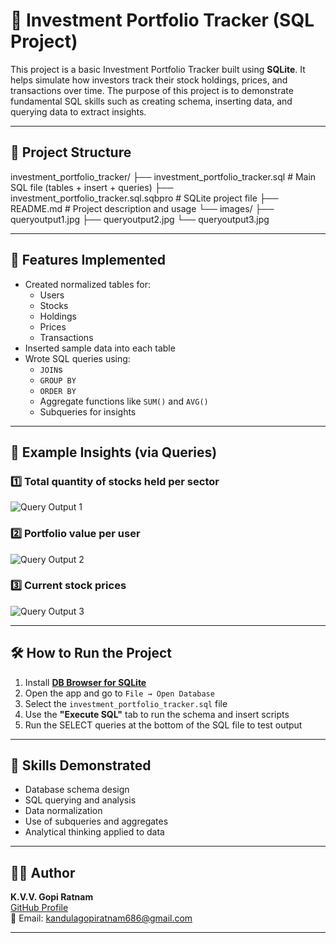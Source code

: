 # 💼 Investment Portfolio Tracker (SQL Project)

This project is a basic Investment Portfolio Tracker built using **SQLite**. It helps simulate how investors track their stock holdings, prices, and transactions over time. The purpose of this project is to demonstrate fundamental SQL skills such as creating schema, inserting data, and querying data to extract insights.

---

## 📁 Project Structure

investment_portfolio_tracker/
├── investment_portfolio_tracker.sql # Main SQL file (tables + insert + queries)
├── investment_portfolio_tracker.sql.sqbpro # SQLite project file
├── README.md # Project description and usage
└── images/
├── queryoutput1.jpg
├── queryoutput2.jpg
└── queryoutput3.jpg


---

## 📌 Features Implemented

- Created normalized tables for:
  - Users
  - Stocks
  - Holdings
  - Prices
  - Transactions
- Inserted sample data into each table
- Wrote SQL queries using:
  - `JOIN`s
  - `GROUP BY`
  - `ORDER BY`
  - Aggregate functions like `SUM()` and `AVG()`
  - Subqueries for insights

---

## 🧪 Example Insights (via Queries)

### 1️⃣ Total quantity of stocks held per sector  
![Query Output 1](images/queryoutput1.jpg)

### 2️⃣ Portfolio value per user  
![Query Output 2](images/queryoutput2.jpg)

### 3️⃣ Current stock prices  
![Query Output 3](images/queryoutput3.jpg)

---

## 🛠️ How to Run the Project

1. Install **[DB Browser for SQLite](https://sqlitebrowser.org/dl/)**
2. Open the app and go to `File → Open Database`
3. Select the `investment_portfolio_tracker.sql` file
4. Use the **"Execute SQL"** tab to run the schema and insert scripts
5. Run the SELECT queries at the bottom of the SQL file to test output

---

## 🎯 Skills Demonstrated

- Database schema design
- SQL querying and analysis
- Data normalization
- Use of subqueries and aggregates
- Analytical thinking applied to data

---

## 👩‍💻 Author

**K.V.V. Gopi Ratnam**  
[GitHub Profile](https://github.com/Gopiratnamkandula)  
📧 Email: kandulagopiratnam686@gmail.com  

---
